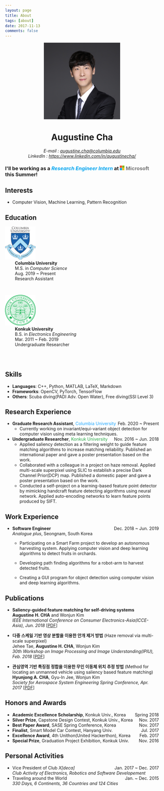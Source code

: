 ```yaml
---
layout: page
title: About
tags: [about]
date: 2017-11-13
comments: false
---
```

<!--<center><img src="https://drive.google.com/uc?id=1yG9VCNk1SeVyQ-jWTEHUr_An-DJytIYv" style="width: 160px;"/></center>-->
<center><img src="IMG_3540.jpg" style="width: 250px;"/></center>

# <center> Augustine Cha </center>
*<center>E-mail : augustine.cha@columbia.edu</center>*
*<center>LinkedIn : https://www.linkedin.com/in/augustinecha/</center>*

### I'll be working as a <span style="color:#00A4EF">*Research Engineer Intern*</span>  at <span style="color:#767676"><span><img src="microsoft.jpg" style="width: 15px;"/></span> Microsoft</span> this Summer!

## Interests
- Computer Vision, Machine Learning, Pattern Recognition

## Education
<!--<right><img src="KU.png" style="width: 100px;"/></right>
- **Konkuk University** <!--<span style="float: right;"> Mar. 2011 ~ Feb. 2019 </span> --> 

<p>
<div class="pull-left">
<img src="columbia-university-logo.png" style="width: 100px;"/>
</div>
&emsp;&emsp; <b>Columbia University</b><br>
&emsp;&emsp;  M.S. in <i>Computer Science</i><br>
&emsp;&emsp;  Aug. 2019 ~ Present<br>
&emsp;&emsp;  Research Assistant
</p>  
<br>

<p>
<div class="pull-left">
<img src="KU.png" style="width: 100px;"/>
</div>
&emsp;&emsp; <b>Konkuk University</b><br>
&emsp;&emsp;  B.S. in <i>Electronics Engineering</i><br>
&emsp;&emsp;  Mar. 2011 ~ Feb. 2019<br>
&emsp;&emsp;  Undergraduate Researcher
</p>  
<br>
<br>  
  
## Skills
- **Languages**: C++, Python, MATLAB, LaTeX, Markdown 
- **Frameworks**: OpenCV, PyTorch, TensorFlow
- **Others**: Scuba diving(PADI Adv. Open Water), Free diving(SSI Level 3)    
  
## Research Experience
- **Graduate Research Assistant**, <span style="color:#21a8ff">Columbia University</span>  <span style="float: right;"> Feb. 2020 ~ Present </span><br>
	- Currently working on invariant/equi-variant object detection for computer vision using meta learning techniques.  
- **Undergraduate Researcher**, <span style="color:#28a745">Konkuk University</span>  <span style="float: right;"> Nov. 2016 ~ Jun. 2018 </span><br>
	- Applied saliency detection as a filtering weight to guide feature matching algorithms to increase matching reliability. Published an international paper and gave a poster presentation based on the work.
	- Collaborated with a colleague in a project on haze removal. Applied multi-scale superpixel using SLIC to establish a precise Dark Channel Prior(DCP) map. Published a domestic paper and gave a poster presentation based on the work. 
	- Conducted a self-project on a learning-based feature point detector by mimicking handcraft feature detecting algorithms using neural network. Applied auto-encoding networks to learn feature points produced by SIFT.

## Work Experience
- **Software Engineer**  <span style="float: right;"> Dec. 2018 ~ Jun. 2019 </span><br>
*Analogue plus*, Seongnam, South Korea  
	- Participating on a Smart Farm project to develop an autonomous harvesting system. Applying computer vision and deep learning algorithms to detect fruits in orchards. 
	- Developing path finding algorithms for a robot-arm to harvest detected fruits. 

	- Creating a GUI program for object detection using computer vision and deep learning algorithms.

## Publications
- **Saliency-guided feature matching for self-driving systems**  
 **Augustine H. CHA** and Wonjun Kim  
*IEEE International Conference on Consumer Electronics-Asia(ICCE-Asia), Jun. 2018* [[PDF](https://ieeexplore.ieee.org/stamp/stamp.jsp?tp=&arnumber=8552102)]

- **다중 스케일 기반 영상 분할을 이용한 안개 제거 방법** (Haze removal via multi-scale superpixel)  
Jehee Tae, **Augustine H. CHA**, Wonjun Kim  
*30th Workshop on Image Processing and Image Understanding(IPIU), Feb. 2018* [[PDF](https://drive.google.com/uc?id=1lwTIgb3-dF6c4RReFDt20xdonfhZOZUW)] 

- **관심영역 기반 특징점 정합을 이용한 무인 이동체 위치 추정 방법** (Method for locating an unmanned vehicle using saliency based feature matching)  
**Hyunjong A. CHA**, Gyu-In Jee, Wonjun Kim  
*Society for Aerospace System Engineering Spring Conference, Apr. 2017* [[PDF](https://drive.google.com/uc?id=1Sllhp4yeR0Z4Ct8VOHB8FBr59pNBgtYG)]  

## Honors and Awards
- **Academic Excellence Scholarship**, Konkuk Univ., Korea <span style="float: right;"> Spring 2018 </span><br>
- **Silver Prize**, Capstone Design Contest, Konkuk Univ., Korea <span style="float: right;"> Nov. 2017 </span><br>
- **Best Paper Award**, SASE Spring Conference, Korea <span style="float: right;"> Nov. 2017 </span><br>
- **Finalist**, Smart Model Car Contest, Hanyang Univ. <span style="float: right;"> Jul. 2017 </span><br>
- **Excellence Award**, 4th Unithon(United Hackerthon), Korea <span style="float: right;"> Feb. 2017 </span><br> 
- **Special Prize**, Graduation Project Exhibition, Konkuk Univ. <span style="float: right;"> Nov. 2016 </span><br>

<!--## Personal Activities
- Vice President of Club *X[deca]*  <span style="float: right;"> Jan. 2017 ~ Dec. 2017 </span><br>
*Club Activity of Electronics, Robotics and Software* 
- Exploring around the World  <span style="float: right;"> Jan. ~ Dec. 2015 </span><br>
*330 Days, 6 Continents, 36 Countries and 124 Cities*  
- Working Holiday  <span style="float: right;"> Feb. 2014~Jan. 2015 </span><br>
*Gold Coast, Australia* 
- Military Service  <span style="float: right;"> Feb. 2012 ~ Nov. 2013 </span><br>
*R.O.K Army* -->


<!--## Language
- Fluent in English and native in Korean(Dual citizenship)-->

## Personal Activities
- Vice President of Club *X[deca]*  <span style="float: right;"> Jan. 2017 ~ Dec. 2017 </span><br>
*Club Activity of Electronics, Robotics and Software Developement* 
- Traveling around the World  <span style="float: right;"> Jan. ~ Dec. 2015 </span><br>
*330 Days, 6 Continents, 36 Countries and 124 Cities*  